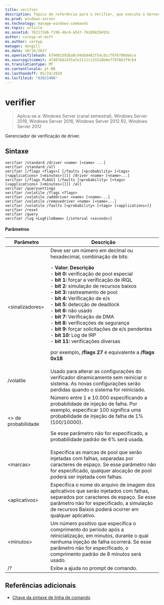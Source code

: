 ```yaml
---
title: verifier
description: Tópico de referência para o Verifier, que executa o Gerenciador de verificador de driver.
ms.prod: windows-server
ms.technology: manage-windows-commands
ms.topic: article
ms.assetid: 782173d6-f196-4bc4-a547-76109829453c
author: coreyp-at-msft
ms.author: coreyp
manager: dongill
ms.date: 10/16/2017
ms.openlocfilehash: 679681593ba8c94db8462f54cdccf976700debce
ms.sourcegitcommit: 4f407b82435afe3111c215510b0ef797863f9cb4
ms.translationtype: MT
ms.contentlocale: pt-BR
ms.lasthandoff: 05/24/2020
ms.locfileid: "83821406"
---
```

# <a name="verifier"></a>verifier

> Aplica-se a: Windows Server (canal semestral), Windows Server 2019, Windows Server 2016, Windows Server 2012 R2, Windows Server 2012

Gerenciador de verificação de driver.

## <a name="syntax"></a>Sintaxe
```
verifier /standard /driver <name> [<name> ...]
verifier /standard /all
verifier [/flags <flags>] [/faults [<probability> [<tags> [<applications> [<minutes>]]]] /driver <name> [<name>...]
verifier [/flags FLAGS] [/faults [<probability> [<tags> [<applications> [<minutes>]]]] /all
verifier /querysettings
verifier /volatile /flags <flags>
verifier /volatile /adddriver <name> [<name>...]
verifier /volatile /removedriver <name> [<name>...]
verifier /volatile /faults [<probability> [<tags> [<applications>]]
verifier /reset
verifier /query
verifier /log <LogFileName> [/interval <seconds>]
```
#### <a name="parameters"></a>Parâmetros
|Parâmetro|Descrição|
|-------|--------|
|\<sinalizadores>|Deve ser um número em decimal ou hexadecimal, combinação de bits:<p>-   **Valor: Descrição**<br />-   **bit 0:** verificação de pool especial<br />-   **bit 1:** forçar a verificação de IRQL<br />-   **bit 2:** simulação de recursos baixos<br />-   **bit 3:** rastreamento de pool<br />-   **bit 4:** Verificação de e/s<br />-   **bit 5:** detecção de deadlock<br />-   **bit 6:** não usado<br />-   **bit 7:** Verificação de DMA<br />-   **bit 8:** verificações de segurança<br />-   **bit 9:** forçar solicitações de e/s pendentes<br />-   **bit 10:** Log de IRP<br />-   **bit 11:** verificações diversas<p>por exemplo, **/flags 27** é equivalente a **/flags 0x1B**|
|/volatile|Usado para alterar as configurações do verificador dinamicamente sem reiniciar o sistema. As novas configurações serão perdidas quando o sistema for reiniciado.|
|\<> de probabilidade|Número entre 1 e 10.000 especificando a probabilidade de injeção de falha. Por exemplo, especificar 100 significa uma probabilidade de injeção de falha de 1% (100/10000).<p>Se esse parâmetro não for especificado, a probabilidade padrão de 6% será usada.|
|\<marcas>|Especifica as marcas de pool que serão injetadas com falhas, separadas por caracteres de espaço. Se esse parâmetro não for especificado, qualquer alocação de pool poderá ser injetada com falhas.|
|\<aplicativos>|Especifica o nome do arquivo de imagem dos aplicativos que serão injetados com falhas, separados por caracteres de espaço. Se esse parâmetro não for especificado, a simulação de recursos Baixos poderá ocorrer em qualquer aplicativo.|
|\<minutos>|Um número positivo que especifica o comprimento do período após a reinicialização, em minutos, durante o qual nenhuma injeção de falha ocorrerá. Se esse parâmetro não for especificado, o comprimento padrão de 8 minutos será usado.|
|/?|Exibe a ajuda no prompt de comando.|

## <a name="additional-references"></a>Referências adicionais
- [Chave da sintaxe de linha de comando](command-line-syntax-key.md)